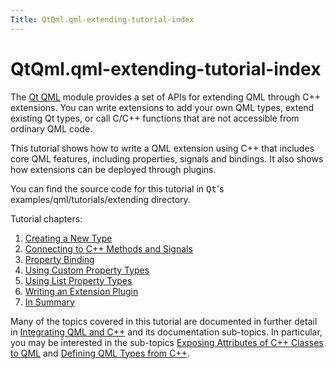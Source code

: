 ```yaml
---
Title: QtQml.qml-extending-tutorial-index
---
```


# QtQml.qml-extending-tutorial-index

<span class="subtitle"></span>
<!-- $$$qml-extending-tutorial-index.html-description -->
<p>The <a href="QtQml.qtqml-index.md">Qt QML</a> module provides a set of APIs for extending QML through C++ extensions. You can write extensions to add your own QML types, extend existing Qt types, or call C/C++ functions that are not accessible from ordinary QML code.</p>
<p>This tutorial shows how to write a QML extension using C++ that includes core QML features, including properties, signals and bindings. It also shows how extensions can be deployed through plugins.</p>
<p>You can find the source code for this tutorial in <tt>Qt</tt>'s examples/qml/tutorials/extending directory.</p>
<p>Tutorial chapters:</p>
<ol class="1">
<li><a href="https://developer.ubuntu.comapps/qml/sdk-14.10/QtQml.tutorials-extending-chapter1-basics/">Creating a New Type</a></li>
<li><a href="https://developer.ubuntu.comapps/qml/sdk-14.10/QtQml.tutorials-extending-chapter2-methods/">Connecting to C++ Methods and Signals</a></li>
<li><a href="https://developer.ubuntu.comapps/qml/sdk-14.10/QtQml.tutorials-extending-chapter3-bindings/">Property Binding</a></li>
<li><a href="https://developer.ubuntu.comapps/qml/sdk-14.10/QtQml.tutorials-extending-chapter4-customPropertyTypes/">Using Custom Property Types</a></li>
<li><a href="https://developer.ubuntu.comapps/qml/sdk-14.10/QtQml.tutorials-extending-chapter5-listproperties/">Using List Property Types</a></li>
<li><a href="https://developer.ubuntu.comapps/qml/sdk-14.10/QtQml.tutorials-extending-chapter6-plugins/">Writing an Extension Plugin</a></li>
<li><a href="QtQml.qml-extending-tutorial7.md">In Summary</a></li>
</ol>
<p>Many of the topics covered in this tutorial are documented in further detail in <a href="QtQml.qtqml-cppintegration-topic.md">Integrating QML and C++</a> and its documentation sub-topics. In particular, you may be interested in the sub-topics <a href="QtQml.qtqml-cppintegration-exposecppattributes.md">Exposing Attributes of C++ Classes to QML</a> and <a href="QtQml.qtqml-cppintegration-definetypes.md">Defining QML Types from C++</a>.</p>
<!-- @@@qml-extending-tutorial-index.html -->
